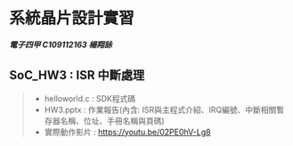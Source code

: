 # 系統晶片設計實習
***電子四甲 C109112163 楊翔詠***
## SoC_HW3 : ISR 中斷處理
> - helloworld.c : SDK程式碼
> - HW3.pptx : 作業報告(內含: ISR與主程式介紹、IRQ編號、中斷相關暫存器名稱、位址、手冊名稱與頁碼)
> - 實際動作影片 : https://youtu.be/02PE0hV-Lg8

